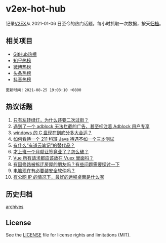 # v2ex-hot-hub

 记录[V2EX](https://www.v2ex.com/)从 2021-01-06 日至今的热门话题。每小时抓取一次数据，按天[归档](archives)。
 
 ## 相关项目

- [GitHub热榜](https://github.com/snaildev/github-hot-hub)
- [知乎热榜](https://github.com/snaildev/zhihu-hot-hub)
- [微博热榜](https://github.com/snaildev/weibo-hot-hub)
- [头条热榜](https://github.com/snaildev/toutiao-hot-hub)
- [抖音热榜](https://github.com/snaildev/douyin-hot-hub)


 `更新时间：2021-08-25 19:03:10 +0800`

## 热议话题

1. [只有左转绿灯，为什么还要二次过街？](https://www.v2ex.com/t/797842)
1. [遇到了一个 adblock 无法拦截的广告，甚至标注着 Adblock 用户专享](https://www.v2ex.com/t/797896)
1. [windows 的 C 盘现在到底分多大合适？](https://www.v2ex.com/t/797806)
1. [如何看待一个 211 科班 Java 待遇不如一个三本测试](https://www.v2ex.com/t/797840)
1. [有什么“有道云笔记”的替代品？](https://www.v2ex.com/t/797839)
1. [才上班一个月就让签竞业了？怎么破？](https://www.v2ex.com/t/797832)
1. [Vue 所有请求都应该放在 Vuex 里面吗？](https://www.v2ex.com/t/797854)
1. [有因修路被拆迁房屋的朋友吗？有些问题需要探讨一下](https://www.v2ex.com/t/797852)
1. [电脑现在有必要装安全软件吗？](https://www.v2ex.com/t/797866)
1. [有公网 IP 的情况下，最好的远程桌面是什么呢](https://www.v2ex.com/t/797964)

## 历史归档

[archives](archives)

## License

See the [LICENSE](LICENSE) file for license rights and limitations (MIT).
